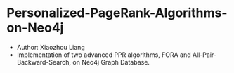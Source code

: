# Personalized-PageRank-Algorithms-on-Neo4j
* Author: Xiaozhou Liang
* Implementation of two advanced PPR algorithms, FORA and All-Pair-Backward-Search, on Neo4j Graph Database.
